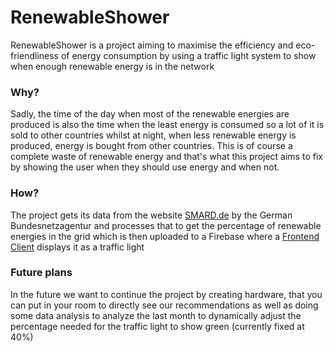 # RenewableShower
RenewableShower is a project aiming to maximise 
the efficiency and eco-friendliness of energy consumption by using a
traffic light system to show when enough renewable energy is in the network

### Why?
Sadly, the time of the day when most of the renewable energies are
produced is also the time when the least energy is consumed so a lot of
it is sold to other countries whilst at night, when less renewable energy
is produced, energy is bought from other countries. This is of course a
complete waste of renewable energy and that's what this project aims to fix
by showing the user when they should use energy and when not.

### How?
The project gets its data from the website [SMARD.de](https://smard.de) 
by the German Bundesnetzagentur and processes that to get the percentage
of renewable energies in the grid which is then uploaded to a Firebase
where a [Frontend Client](https://github.com/Linus-Cyber/EnergieAmpel)
displays it as a traffic light

### Future plans
In the future we want to continue the project by creating hardware,
that you can put in your room to directly see our recommendations
as well as doing some data analysis to analyze the last month to
dynamically adjust the percentage needed for the traffic light to
show green (currently fixed at 40%)